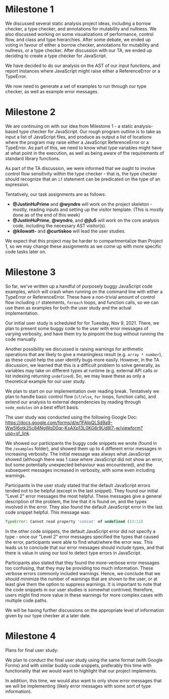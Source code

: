 # Milestone 1

We discussed several static analysis project ideas, including a borrow checker, a type checker, and annotations for mutability and nullness. We also discussed working on some visualizations of performance, control flow, and class and type hierarchies. After some debate, we ended up voting in favour of either a borrow checker, annotations for mutability and nullness, or a type checker. After discussion with our TA, we ended up deciding to create a type checker for JavaScript.

We have decided to do our analysis on the AST of our input functions, and report instances where JavaScript might raise either a ReferenceError or a TypeError.

We now need to generate a set of examples to run through our type checker, as well as example error messages.

# Milestone 2

We are continuing on with our idea from Milestone 1 - a static analysis-based type checker for JavaScript. Our rough program outline is to take as input a list of JavaScript files, and produce as output a list of locations where the program may raise either a JavaScript ReferenceError or a TypeError. As part of this, we need to know what type variables might have at what point in the execution, as well as being aware of the requirements of standard library functions.

As part of the TA discussion, we were informed that we ought to involve control flow sensitivity within the type checker - that is, the type checker should recognize that an `if` statement can be predicated on the type of an expression.

Tentatively, our task assignments are as follows:
- **@JustinHuPrime** and **@wyndro** will work on the project skeleton - mostly, reading inputs and setting up the visitor template. (This is mostly done as of the end of this week)
- **@JustinHuPrime**, **@wyndro**, and **@jlu5** will work on the core analysis code, including the necessary AST visitor(s).
- **@kilowatt-** and **@curtiskoo** will lead the user studies.

We expect that this project may be harder to compartmentalize than Project 1, so we may change these assignments as we come up with more specific code tasks later on.

# Milestone 3

So far, we've written up a handful of purposely buggy JavaScript code examples, which will crash when running on the command line with either a TypeError or ReferenceError. These have a non-trivial amount of control flow including `if` statements, `foreach` loops, and function calls, so we can use them as examples for both the user study and the actual implementation.

Our initial user study is scheduled for for Tuesday, Nov 9, 2021. There, we plan to present some buggy code to the user with error messages of varying verbosity, and have them try to pinpoint the bug without running the code manually.

Another possibility we discussed is raising warnings for arithmetic operations that are likely to give a meaningless result (e.g. `array * number`), as these could help the user identify bugs more easily. However, in the TA discussion, we learned that this is a difficult problem to solve generally, as variables may take on different types at runtime (e.g. external API calls or list indexing returning `undefined`). So, we may leave these as only a theoretical example for our user study.

We plan to start on our implementation over reading break. Tentatively we plan to handle basic control flow (`if/else`, `for` loops, function calls), and extend our analysis to external dependencies by reading through `node_modules` on a best effort basis.

The user study was conducted using the following Google Doc: https://docs.google.com/forms/d/e/1FAIpQLSd9a9-Ww5l6otk25c84NgWoD0qr-KsAXp13L0KG6r9Ud8l7-w/viewform?usp=sf_link.

We showed our participants the buggy code snippets we wrote (found in the `/examples` folder), and showed them up to 4 different error messages in increasing verbosity. The initial message was always what JavaScript showed (although there was 1 case where JavaScript did not show an error, but some potentially unexpected behaviour was encountered), and the subsequent messages increased in verbosity, with some even including warnings.

Participants in the user study stated that the default JavaScript errors tended not to be helpful (except in the last snippet). They found our initial "Level 2" error messages the most helpful. These messages give a general description of the problem, the line that it is found on, and the types involved in the error. They also found the default JavaScript error in the last code snippet helpful. This message was:

```js
TypeError: Cannot read property 'concat' of undefined (13:11)
```

In the other code snippets, the default JavaScript error did not specify a type - once our "Level 2" error messages specified the types that caused the error, participants were able to find what/where the error was. This leads us to conclude that our error messages should include types, and that there is value in using our tool to detect type errors in JavaScript.

Participants also stated that they found the more-verbose error messages too confusing, that they may be providing too much information. These verbose errors commonly included warnings. Hence, we conclude that we should minimize the number of warnings that are shown to the user, or at least give them the option to suppress warnings. It is important to note that the code snippets in our user studies is somewhat contrived; therefore, users might find more value in these warnings for more complex cases with multiple code paths.

We will be having further discussions on the appropriate level of information given by our type checker at a later date.

# Milestone 4

Plans for final user study:

We plan to conduct the final user study using the same format (with Google Forms) and with similar buddy code snippets, preferably this time with functionality that we would want to highlight that our project implements.

In addition, this time, we would also want to only show error messages that we will be implementing (likely error messages with some sort of type information).